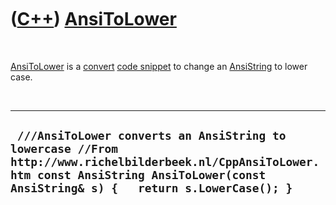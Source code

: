 



 

 

 

 

 

([C++](Cpp.htm)) [AnsiToLower](CppAnsiToLower.htm)
==================================================

 

[AnsiToLower](CppAnsiToLower.htm) is a [convert](CppConvert.htm) [code
snippet](CppCodeSnippets.htm) to change an
[AnsiString](CppAnsiString.htm) to lower case.

 

  ----------------------------------------------------------------------------------------------------------------------------------------------------------------------------------------------
  ` ///AnsiToLower converts an AnsiString to lowercase //From http://www.richelbilderbeek.nl/CppAnsiToLower.htm const AnsiString AnsiToLower(const AnsiString& s) {   return s.LowerCase(); }`
  ----------------------------------------------------------------------------------------------------------------------------------------------------------------------------------------------

 

 

 

 

 





 



